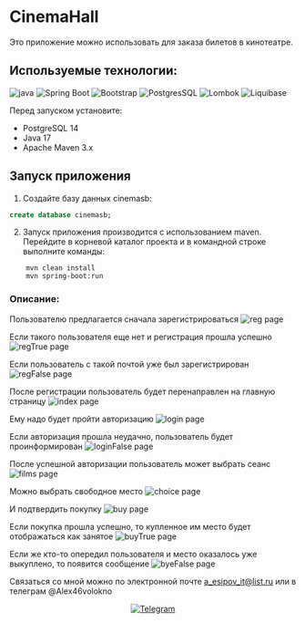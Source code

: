 # CinemaHall


Это приложение можно использовать для заказа билетов в кинотеатре.
## Используемые технологии:
![java](https://img.shields.io/badge/Java--17-ED8B00?style=for-the-badge&logo=java&logoColor=white)
![Spring Boot](https://img.shields.io/badge/Spring_Boot--2.7.3-F2F4F9?style=for-the-badge&logo=spring-boot)
![Bootstrap](https://img.shields.io/badge/Bootstrap--5.2.2-563D7C?style=for-the-badge&logo=bootstrap&logoColor=white)
![PostgresSQL](https://img.shields.io/badge/PostgreSQL--14-316192?style=for-the-badge&logo=postgresql&logoColor=white)
![Lombok](https://img.shields.io/badge/Lombok-1.18.24-green?style=for-the-badge&logo=lombok&logoColor=white)
![Liquibase](https://img.shields.io/badge/Liquibase-4.9.1-red?style=for-the-badge&logo=liquibase&logoColor=white)



Перед запуском установите:
- PostgreSQL 14
- Java 17
- Apache Maven 3.x

## Запуск приложения

1. Создайте базу данных cinemasb:
```sql
create database cinemasb;
```

2. Запуск приложения производится с использованием maven.
   Перейдите в корневой каталог проекта и в командной строке
   выполните команды:
```
    mvn clean install
    mvn spring-boot:run
```
### Описание:
Пользователю предлагается сначала зарегистрироваться
![reg page](images/reg.jpg)

Если такого пользователя еще нет и регистрация прошла успешно
![regTrue page](images/regtrue.jpg)

Если пользователь с такой почтой уже был зарегистрирован
![regFalse page](images/regfalse.jpg)

После регистрации пользователь будет перенаправлен на главную страницу
![index page](images/index.jpg)

Ему надо будет пройти авторизацию
![login page](images/login.jpg)

Если авторизация прошла неудачно, пользователь будет проинформирован
![loginFalse page](images/loginfalse.jpg)

После успешной авторизации пользователь может выбрать сеанс
![films page](images/enter.jpg)

Можно выбрать свободное место
![choice page](images/choice.jpg)

И подтвердить покупку
![buy page](images/buy.jpg)

Если покупка прошла успешно, то купленное им место будет отображаться как занятое
![buyTrue page](images/buytrue.jpg)

Если же кто-то опередил пользователя и место оказалось уже выкуплено, то появится сообщение
![byeFalse page](images/buyfalse.jpg)

Связаться со мной можно по электронной почте a_esipov_it@list.ru
или в телеграм  @Alex46volokno


<div id="socials" align="center">
    <!-- <a href="linkedin-url">
    <img src="https://img.shields.io/badge/LinkedIn-blue?style=for-the-badge&logo=linkedin&logoColor=white" alt="LinkedIn"/>
  </a> -->

  <a href="https://t.me/alex46volokno">
    <img src="https://img.shields.io/badge/Telegram-blue?style=for-the-badge&logo=telegram&logoColor=white" alt="Telegram"/>
  </a>
</div>
